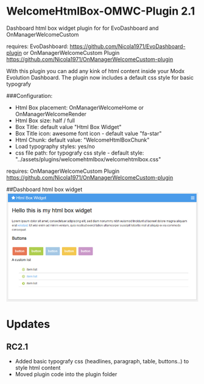 WelcomeHtmlBox-OMWC-Plugin 2.1
==========================

Dashboard html box widget plugin for for EvoDashboard and OnManagerWelcomeCustom

requires: 
EvoDashboard: https://github.com/Nicola1971/EvoDashboard-plugin
or 
OnManagerWelcomeCustom Plugin https://github.com/Nicola1971/OnManagerWelcomeCustom-plugin

With this plugin you can add any kink of html content inside your Modx Evolution Dashboard.
The plugin now includes a default css style for basic typografy 

###Configuration:

* Html Box placement: OnManagerWelcomeHome or OnManagerWelcomeRender
* Html Box size:  half / full
* Box Title: default value "Html Box Widget"
* Box Title icon: awesome font icon - default value "fa-star"
* Html Chunk: default value: "WelcomeHtmlBoxChunk"
* Load typography styles: yes/no 
* css file path: for typografy css style -  default style: "../assets/plugins/welcomehtmlbox/welcomehtmlbox.css" 

requires: OnManagerWelcomeCustom Plugin https://github.com/Nicola1971/OnManagerWelcomeCustom-plugin

##Dashboard html box widget
![html box widget](https://raw.githubusercontent.com/Nicola1971/training-materials/master/Images/htmlbox/htmlbox.jpg)

# Updates

## RC2.1

* Added basic typografy css (headlines, paragraph, table, buttons..) to style html content
* Moved plugin code into the plugin folder
